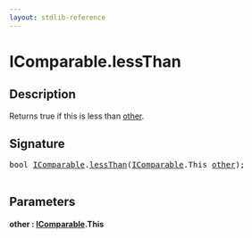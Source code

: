```yaml
---
layout: stdlib-reference
---
```


# IComparable\.lessThan

## Description

Returns true if <span class='code'>this</span> is less than <span class='code'><a href="lessthan-4.html#decl-other" class="code_param">other</a></span>.




## Signature 

<pre>
<span class="code_keyword">bool</span> <a href="index.html" class="code_type">IComparable</a>.<a href="lessthan-4.html">lessThan</a>(<a href="index.html" class="code_type">IComparable</a>.<span class="code_keyword">This</span> <a href="lessthan-4.html#decl-other" class="code_param">other</a>);

</pre>

## Parameters

####  <a id="decl-other"></a>other  : [IComparable](index.html)\.This

